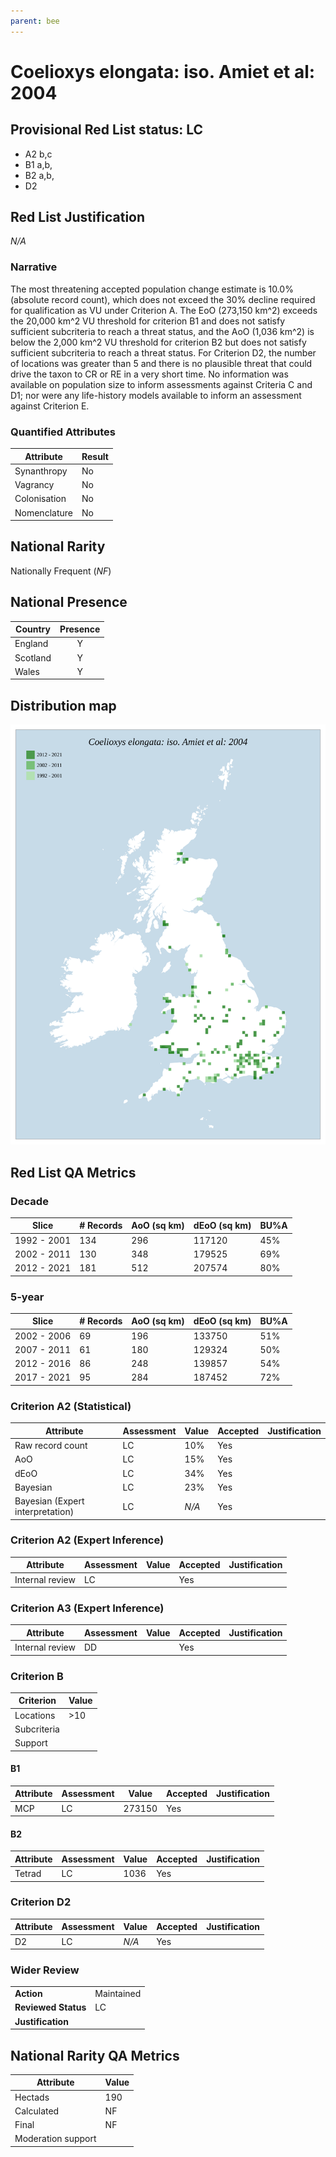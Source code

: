 ```yaml
---
parent: bee
---
```


# Coelioxys elongata: iso. Amiet et al: 2004

## Provisional Red List status: LC
- A2 b,c
- B1 a,b, 
- B2 a,b, 
- D2

## Red List Justification
*N/A*
### Narrative


The most threatening accepted population change estimate is 10.0% (absolute record count), which does not exceed the 30% decline required for qualification as VU under Criterion A. The EoO (273,150 km^2) exceeds the 20,000 km^2 VU threshold for criterion B1 and does not satisfy sufficient subcriteria to reach a threat status, and the AoO (1,036 km^2) is below the 2,000 km^2 VU threshold for criterion B2 but does not satisfy sufficient subcriteria to reach a threat status. For Criterion D2, the number of locations was greater than 5 and there is no plausible threat that could drive the taxon to CR or RE in a very short time. No information was available on population size to inform assessments against Criteria C and D1; nor were any life-history models available to inform an assessment against Criterion E.
### Quantified Attributes
|Attribute|Result|
|---|---|
|Synanthropy|No|
|Vagrancy|No|
|Colonisation|No|
|Nomenclature|No|


## National Rarity
Nationally Frequent (*NF*)

## National Presence
|Country|Presence
|---|:-:|
|England|Y|
|Scotland|Y|
|Wales|Y|


## Distribution map
![](../map/207.svg)

## Red List QA Metrics
### Decade
| Slice | # Records | AoO (sq km) | dEoO (sq km) |BU%A |
|---|---|---|---|---|
|1992 - 2001|134|296|117120|45%|
|2002 - 2011|130|348|179525|69%|
|2012 - 2021|181|512|207574|80%|
### 5-year
| Slice | # Records | AoO (sq km) | dEoO (sq km) |BU%A |
|---|---|---|---|---|
|2002 - 2006|69|196|133750|51%|
|2007 - 2011|61|180|129324|50%|
|2012 - 2016|86|248|139857|54%|
|2017 - 2021|95|284|187452|72%|
### Criterion A2 (Statistical)
|Attribute|Assessment|Value|Accepted|Justification
|---|---|---|---|---|
|Raw record count|LC|10%|Yes||
|AoO|LC|15%|Yes||
|dEoO|LC|34%|Yes||
|Bayesian|LC|23%|Yes||
|Bayesian (Expert interpretation)|LC|*N/A*|Yes||
### Criterion A2 (Expert Inference)
|Attribute|Assessment|Value|Accepted|Justification
|---|---|---|---|---|
|Internal review|LC||Yes||
### Criterion A3 (Expert Inference)
|Attribute|Assessment|Value|Accepted|Justification
|---|---|---|---|---|
|Internal review|DD||Yes||
### Criterion B
|Criterion| Value|
|---|---|
|Locations|>10|
|Subcriteria||
|Support||
#### B1
|Attribute|Assessment|Value|Accepted|Justification
|---|---|---|---|---|
|MCP|LC|273150|Yes||
#### B2
|Attribute|Assessment|Value|Accepted|Justification
|---|---|---|---|---|
|Tetrad|LC|1036|Yes||
### Criterion D2
|Attribute|Assessment|Value|Accepted|Justification
|---|---|---|---|---|
|D2|LC|*N/A*|Yes||
### Wider Review
|  |  |
|---|---|
|**Action**|Maintained|
|**Reviewed Status**|LC|
|**Justification**||


## National Rarity QA Metrics
|Attribute|Value|
|---|---|
|Hectads|190|
|Calculated|NF|
|Final|NF|
|Moderation support||


